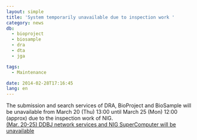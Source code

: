 ```yaml
---
layout: simple
title: 'System temporarily unavailable due to inspection work '
category: news
db:
  - bioproject
  - biosample
  - dra
  - dta
  - jga

tags:
  - Maintenance

date: 2014-02-28T17:16:45
lang: en
---
```


The submission and search services of DRA, BioProject and BioSample will be unavailable from March 20 (Thu) 13:00 until March 25 (Mon) 12:00 (approx) due to the inspection work of NIG.<br><a href="/news/en/wn140310-e.html">(Mar. 20-25) DDBJ network services and NIG SuperComputer will be unavailable</a>
